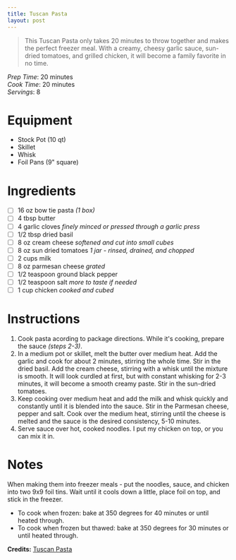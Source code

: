 ```yaml
---
title: Tuscan Pasta
layout: post
---
```

> This Tuscan Pasta only takes 20 minutes to throw together and makes the perfect freezer meal. With a creamy, cheesy garlic sauce, sun-dried tomatoes, and grilled chicken, it will become a family favorite in no time.

*Prep Time*: 20 minutes <br>
*Cook Time*: 20 minutes <br>
*Servings*: 8

# Equipment
- Stock Pot (10 qt)
- Skillet
- Whisk
- Foil Pans (9" square)

# Ingredients
- [ ] 16 oz bow tie pasta *(1 box)*
- [ ] 4 tbsp butter
- [ ] 4 garlic cloves *finely minced or pressed through a garlic press*
- [ ] 1/2 tbsp dried basil
- [ ] 8 oz cream cheese *softened and cut into small cubes*
- [ ] 8 oz sun dried tomatoes *1 jar - rinsed, drained, and chopped*
- [ ] 2 cups milk
- [ ] 8 oz parmesan cheese *grated*
- [ ] 1/2 teaspoon ground black pepper
- [ ] 1/2 teaspoon salt *more to taste if needed*
- [ ] 1 cup chicken *cooked and cubed*

# Instructions
1. Cook pasta acording to package directions. While it's cooking, prepare the sauce *(steps 2-3)*.
2. In a medium pot or skillet, melt the butter over medium heat. Add the garlic and cook for about 2 minutes, stirring the whole time. Stir in the dried basil. Add the cream cheese, stirring with a whisk until the mixture is smooth. It will look curdled at first, but with constant whisking for 2-3 minutes, it will become a smooth creamy paste. Stir in the sun-dried tomatoes.
3. Keep cooking over medium heat and add the milk and whisk quickly and constantly until it is blended into the sauce. Stir in the Parmesan cheese, pepper and salt. Cook over the medium heat, stirring until the cheese is melted and the sauce is the desired consistency, 5-10 minutes.
4. Serve sauce over hot, cooked noodles. I put my chicken on top, or you can mix it in.

# Notes
When making them into freezer meals - put the noodles, sauce, and chicken into two 9x9 foil tins. Wait until it cools down a little, place foil on top, and stick in the freezer. 
- To cook when frozen: bake at 350 degrees for 40 minutes or until heated through. 
- To cook when frozen but thawed: bake at 350 degrees for 30 minutes or until heated through.

**Credits:** [Tuscan Pasta](https://www.sixsistersstuff.com/wprm_print/20-minute-tuscan-pasta-freezer-meal)